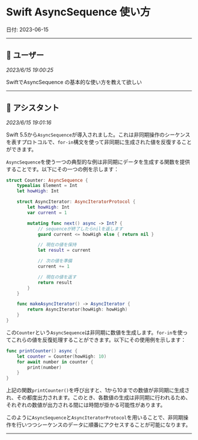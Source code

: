 # Swift AsyncSequence 使い方

日付: 2023-06-15

---

## 👤 ユーザー
*2023/6/15 19:00:25*

SwiftでAsyncSequence の基本的な使い方を教えて欲しい

---

## 🤖 アシスタント
*2023/6/15 19:01:16*

Swift 5.5から`AsyncSequence`が導入されました。これは非同期操作のシーケンスを表すプロトコルで、`for-in`構文を使って非同期に生成された値を反復することができます。

`AsyncSequence`を使う一つの典型的な例は非同期にデータを生成する関数を提供することです。以下にその一つの例を示します：

```swift
struct Counter: AsyncSequence {
    typealias Element = Int
    let howHigh: Int

    struct AsyncIterator: AsyncIteratorProtocol {
        let howHigh: Int
        var current = 1

        mutating func next() async -> Int? {
            // sequenceが終了したらnilを返します
            guard current <= howHigh else { return nil }

            // 現在の値を保持
            let result = current

            // 次の値を準備
            current += 1

            // 現在の値を返す
            return result
        }
    }

    func makeAsyncIterator() -> AsyncIterator {
        return AsyncIterator(howHigh: howHigh)
    }
}
```

この`Counter`という`AsyncSequence`は非同期に数値を生成します。`for-in`を使ってこれらの値を反復処理することができます。以下にその使用例を示します：

```swift
func printCounter() async {
    let counter = Counter(howHigh: 10)
    for await number in counter {
        print(number)
    }
}
```

上記の関数`printCounter()`を呼び出すと、1から10までの数値が非同期に生成され、その都度出力されます。このとき、各数値の生成は非同期に行われるため、それぞれの数値が出力される間には時間が掛かる可能性があります。

このように`AsyncSequence`と`AsyncIteratorProtocol`を用いることで、非同期操作を行いつつシーケンスのデータに順番にアクセスすることが可能になります。

---
